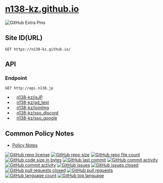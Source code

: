 # [n138-kz.github.io](https://github.com/n138-kz/n138-kz.github.io)

![GitHub Extra Pins](https://github-readme-stats.vercel.app/api/pin/?locale=ja&username=n138-kz&repo=n138-kz.github.io&show_owner=true&theme=graywhite)

## Site ID(URL)

```http
GET https://n138-kz.github.io/
```

## API

### Endpoint

```http
GET http://api.n138.jp
```

- [<img style="height:1em;" src="https://github.githubassets.com/assets/GitHub-Mark-ea2971cee799.png">n138-kz/isJP](https://github.com/n138-kz/isJP)
- [<img style="height:1em;" src="https://github.githubassets.com/assets/GitHub-Mark-ea2971cee799.png">n138-kz/gd_test](https://github.com/n138-kz/gd_test)
- [<img style="height:1em;" src="https://github.githubassets.com/assets/GitHub-Mark-ea2971cee799.png">n138-kz/joinImg](https://github.com/n138-kz/joinImg)
- [<img style="height:1em;" src="https://github.githubassets.com/assets/GitHub-Mark-ea2971cee799.png">n138-kz/sso_discord](https://github.com/n138-kz/sso_discord)
- [<img style="height:1em;" src="https://github.githubassets.com/assets/GitHub-Mark-ea2971cee799.png">n138-kz/sso_google](https://github.com/n138-kz/sso_google)

## Common Policy Notes

- [Policy Notes](policy/)

[![GitHub repo license](https://img.shields.io/github/license/n138-kz/n138-kz.github.io)](/LICENSE)
[![GitHub repo size](https://img.shields.io/github/repo-size/n138-kz/n138-kz.github.io)](/../../)
[![GitHub repo file count](https://img.shields.io/github/directory-file-count/n138-kz/n138-kz.github.io)](/../../)
[![GitHub code size in bytes](https://img.shields.io/github/languages/code-size/n138-kz/n138-kz.github.io)](/../../)
[![GitHub last commit](https://img.shields.io/github/last-commit/n138-kz/n138-kz.github.io)](/../../commits)
[![GitHub commit activity](https://img.shields.io/github/commit-activity/w/n138-kz/n138-kz.github.io)](/../../commits)
[![GitHub commit activity](https://img.shields.io/github/commit-activity/t/n138-kz/n138-kz.github.io)](/../../commits)
[![GitHub issues](https://img.shields.io/github/issues/n138-kz/n138-kz.github.io)](/../../issues)
[![GitHub issues closed](https://img.shields.io/github/issues-closed/n138-kz/n138-kz.github.io)](/../../issues)
[![GitHub pull requests closed](https://img.shields.io/github/issues-pr-closed/n138-kz/n138-kz.github.io)](/../../pulls)
[![GitHub pull requests](https://img.shields.io/github/issues-pr/n138-kz/n138-kz.github.io)](/../../pulls)
[![GitHub language count](https://img.shields.io/github/languages/count/n138-kz/n138-kz.github.io)](/../../)
[![GitHub top language](https://img.shields.io/github/languages/top/n138-kz/n138-kz.github.io)](/../../)
